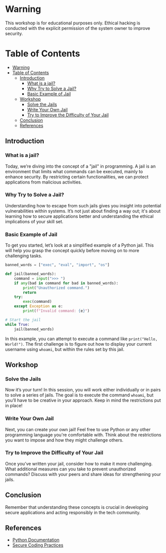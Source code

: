 # Warning
This workshop is for educational purposes only. Ethical hacking is conducted with the explicit permission of the system owner to improve security.

# Table of Contents

- [Warning](#warning)
- [Table of Contents](#table-of-contents)
  - [Introduction](#introduction)
    - [What is a jail?](#what-is-a-jail)
    - [Why Try to Solve a Jail?](#why-try-to-solve-a-jail)
    - [Basic Example of Jail](#basic-example-of-jail)
  - [Workshop](#workshop)
    - [Solve the Jails](#solve-the-jails)
    - [Write Your Own Jail](#write-your-own-jail)
    - [Try to Improve the Difficulty of Your Jail](#try-to-improve-the-difficulty-of-your-jail)
  - [Conclusion](#conclusion)
  - [References](#references)

## Introduction

### What is a jail?
Today, we’re diving into the concept of a "jail" in programming. A jail is an environment that limits what commands can be executed, mainly to enhance security. By restricting certain functionalities, we can protect applications from malicious activities.

### Why Try to Solve a Jail?
Understanding how to escape from such jails gives you insight into potential vulnerabilities within systems. It’s not just about finding a way out; it's about learning how to secure applications better and understanding the ethical implications of your skill set.

### Basic Example of Jail
To get you started, let’s look at a simplified example of a Python jail. This will help you grasp the concept quickly before moving on to more challenging tasks.

```python
banned_words = ["exec", "eval", "import", "os"]

def jail(banned_words):
    command = input(">>> ")
    if any(bad in command for bad in banned_words):
        print("Unauthorized command.")
        return
    try:
        exec(command)
    except Exception as e:
        print(f"Invalid command: {e}")

# Start the jail
while True:
    jail(banned_words)
```

In this example, you can attempt to execute a command like `print("Hello, World!")`. The first challenge is to figure out how to display your current username using `whoami`, but within the rules set by this jail.

## Workshop

### Solve the Jails
Now it’s your turn! In this session, you will work either individually or in pairs to solve a series of jails. The goal is to execute the command `whoami`, but you’ll have to be creative in your approach. Keep in mind the restrictions put in place!

### Write Your Own Jail
Next, you can create your own jail! Feel free to use Python or any other programming language you're comfortable with. Think about the restrictions you want to impose and how they might challenge others.

### Try to Improve the Difficulty of Your Jail
Once you’ve written your jail, consider how to make it more challenging. What additional measures can you take to prevent unauthorized commands? Discuss with your peers and share ideas for strengthening your jails.

## Conclusion
Remember that understanding these concepts is crucial in developing secure applications and acting responsibly in the tech community.

## References
- [Python Documentation](https://docs.python.org/)  
- [Secure Coding Practices](https://owasp.org/www-project-top-ten/)
